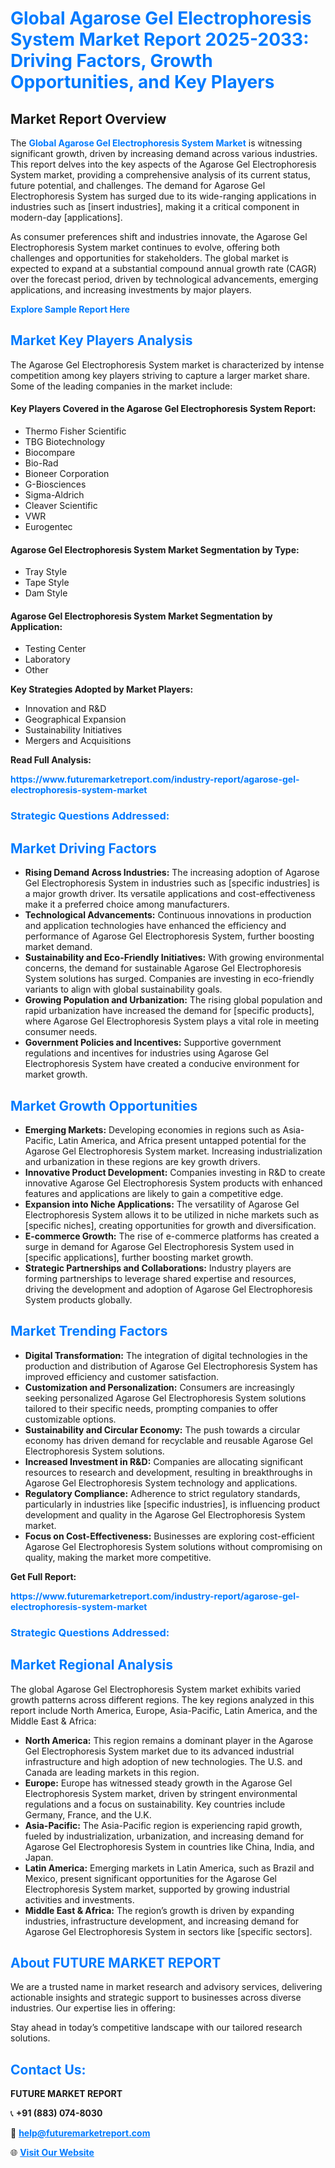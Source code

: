 <h1 style="color: #007BFF;">Global Agarose Gel Electrophoresis System Market Report 2025-2033: Driving Factors, Growth Opportunities, and Key Players</h1>

<section id="overview">
<h2>Market Report Overview</h2>
<p>The <a href="https://www.futuremarketreport.com/industry-report/agarose-gel-electrophoresis-system-market" style="color: #007BFF; text-decoration: none;"><strong>Global Agarose Gel Electrophoresis System Market</strong></a> is witnessing significant growth, driven by increasing demand across various industries. This report delves into the key aspects of the Agarose Gel Electrophoresis System market, providing a comprehensive analysis of its current status, future potential, and challenges. The demand for Agarose Gel Electrophoresis System has surged due to its wide-ranging applications in industries such as [insert industries], making it a critical component in modern-day [applications].</p>
<p>As consumer preferences shift and industries innovate, the Agarose Gel Electrophoresis System market continues to evolve, offering both challenges and opportunities for stakeholders. The global market is expected to expand at a substantial compound annual growth rate (CAGR) over the forecast period, driven by technological advancements, emerging applications, and increasing investments by major players.</p>
</section>

<section id="overview">
<p><a href="https://www.futuremarketreport.com/request-sample/reportId=82504" style="color: #007BFF; text-decoration: none;"><strong>Explore Sample Report Here</strong></a></p>
</section>

<section id="key-players">
<h2 style="color: #007BFF;">Market Key Players Analysis</h2>
<p>The Agarose Gel Electrophoresis System market is characterized by intense competition among key players striving to capture a larger market share. Some of the leading companies in the market include:</p>
<h4>Key Players Covered in the Agarose Gel Electrophoresis System Report:</h4>
<ul><li>Thermo Fisher Scientific</li><li>TBG Biotechnology</li><li>Biocompare</li><li>Bio-Rad</li><li>Bioneer Corporation</li><li>G-Biosciences</li><li>Sigma-Aldrich</li><li>Cleaver Scientific</li><li>VWR</li><li>Eurogentec</li></ul>
<h4>Agarose Gel Electrophoresis System Market Segmentation by Type:</h4>
<ul><li>Tray Style</li><li>Tape Style</li><li>Dam Style</li></ul>

<h4>Agarose Gel Electrophoresis System Market Segmentation by Application:</h4>
<ul><li>Testing Center</li><li>Laboratory</li><li>Other</li></ul>
<p><strong>Key Strategies Adopted by Market Players:</strong></p>
<ul>
<li>Innovation and R&D</li>
<li>Geographical Expansion</li>
<li>Sustainability Initiatives</li>
<li>Mergers and Acquisitions</li>
</ul>
</section>

<section>
<p><strong>Read Full Analysis: </strong></p><a href="https://www.futuremarketreport.com/industry-report/agarose-gel-electrophoresis-system-market" style="color: #007BFF; text-decoration: none;"><strong>https://www.futuremarketreport.com/industry-report/agarose-gel-electrophoresis-system-market</strong></a>
<h3 style="color: #007BFF;">Strategic Questions Addressed:</h3>
</section>

<section id="driving-factors">
<h2 style="color: #007BFF;">Market Driving Factors</h2>
<ul>
<li><strong>Rising Demand Across Industries:</strong> The increasing adoption of Agarose Gel Electrophoresis System in industries such as [specific industries] is a major growth driver. Its versatile applications and cost-effectiveness make it a preferred choice among manufacturers.</li>
<li><strong>Technological Advancements:</strong> Continuous innovations in production and application technologies have enhanced the efficiency and performance of Agarose Gel Electrophoresis System, further boosting market demand.</li>
<li><strong>Sustainability and Eco-Friendly Initiatives:</strong> With growing environmental concerns, the demand for sustainable Agarose Gel Electrophoresis System solutions has surged. Companies are investing in eco-friendly variants to align with global sustainability goals.</li>
<li><strong>Growing Population and Urbanization:</strong> The rising global population and rapid urbanization have increased the demand for [specific products], where Agarose Gel Electrophoresis System plays a vital role in meeting consumer needs.</li>
<li><strong>Government Policies and Incentives:</strong> Supportive government regulations and incentives for industries using Agarose Gel Electrophoresis System have created a conducive environment for market growth.</li>
</ul>
</section>

<section id="growth-opportunities">
<h2 style="color: #007BFF;">Market Growth Opportunities</h2>
<ul>
<li><strong>Emerging Markets:</strong> Developing economies in regions such as Asia-Pacific, Latin America, and Africa present untapped potential for the Agarose Gel Electrophoresis System market. Increasing industrialization and urbanization in these regions are key growth drivers.</li>
<li><strong>Innovative Product Development:</strong> Companies investing in R&D to create innovative Agarose Gel Electrophoresis System products with enhanced features and applications are likely to gain a competitive edge.</li>
<li><strong>Expansion into Niche Applications:</strong> The versatility of Agarose Gel Electrophoresis System allows it to be utilized in niche markets such as [specific niches], creating opportunities for growth and diversification.</li>
<li><strong>E-commerce Growth:</strong> The rise of e-commerce platforms has created a surge in demand for Agarose Gel Electrophoresis System used in [specific applications], further boosting market growth.</li>
<li><strong>Strategic Partnerships and Collaborations:</strong> Industry players are forming partnerships to leverage shared expertise and resources, driving the development and adoption of Agarose Gel Electrophoresis System products globally.</li>
</ul>
</section>

<section id="trending-factors">
<h2 style="color: #007BFF;">Market Trending Factors</h2>
<ul>
<li><strong>Digital Transformation:</strong> The integration of digital technologies in the production and distribution of Agarose Gel Electrophoresis System has improved efficiency and customer satisfaction.</li>
<li><strong>Customization and Personalization:</strong> Consumers are increasingly seeking personalized Agarose Gel Electrophoresis System solutions tailored to their specific needs, prompting companies to offer customizable options.</li>
<li><strong>Sustainability and Circular Economy:</strong> The push towards a circular economy has driven demand for recyclable and reusable Agarose Gel Electrophoresis System solutions.</li>
<li><strong>Increased Investment in R&D:</strong> Companies are allocating significant resources to research and development, resulting in breakthroughs in Agarose Gel Electrophoresis System technology and applications.</li>
<li><strong>Regulatory Compliance:</strong> Adherence to strict regulatory standards, particularly in industries like [specific industries], is influencing product development and quality in the Agarose Gel Electrophoresis System market.</li>
<li><strong>Focus on Cost-Effectiveness:</strong> Businesses are exploring cost-efficient Agarose Gel Electrophoresis System solutions without compromising on quality, making the market more competitive.</li>
</ul>
</section>

<section>
<p><strong>Get Full Report: </strong></p><a href="https://www.futuremarketreport.com/industry-report/agarose-gel-electrophoresis-system-market" style="color: #007BFF; text-decoration: none;"><strong>https://www.futuremarketreport.com/industry-report/agarose-gel-electrophoresis-system-market</strong></a>
<h3 style="color: #007BFF;">Strategic Questions Addressed:</h3>
</section>


<section id="regional-analysis">
<h2 style="color: #007BFF;">Market Regional Analysis</h2>
<p>The global Agarose Gel Electrophoresis System market exhibits varied growth patterns across different regions. The key regions analyzed in this report include North America, Europe, Asia-Pacific, Latin America, and the Middle East & Africa:</p>
<ul>
<li><strong>North America:</strong> This region remains a dominant player in the Agarose Gel Electrophoresis System market due to its advanced industrial infrastructure and high adoption of new technologies. The U.S. and Canada are leading markets in this region.</li>
<li><strong>Europe:</strong> Europe has witnessed steady growth in the Agarose Gel Electrophoresis System market, driven by stringent environmental regulations and a focus on sustainability. Key countries include Germany, France, and the U.K.</li>
<li><strong>Asia-Pacific:</strong> The Asia-Pacific region is experiencing rapid growth, fueled by industrialization, urbanization, and increasing demand for Agarose Gel Electrophoresis System in countries like China, India, and Japan.</li>
<li><strong>Latin America:</strong> Emerging markets in Latin America, such as Brazil and Mexico, present significant opportunities for the Agarose Gel Electrophoresis System market, supported by growing industrial activities and investments.</li>
<li><strong>Middle East & Africa:</strong> The region’s growth is driven by expanding industries, infrastructure development, and increasing demand for Agarose Gel Electrophoresis System in sectors like [specific sectors].</li>
</ul>
</section>

<footer>
<h2 style="color: #007BFF;">About FUTURE MARKET REPORT</h2>
<p>We are a trusted name in market research and advisory services, delivering actionable insights and strategic support to businesses across diverse industries. Our expertise lies in offering:</p>

<p>Stay ahead in today’s competitive landscape with our tailored research solutions.</p>

<h2 style="color: #007BFF;">Contact Us:</h2>
<p><strong>FUTURE MARKET REPORT</strong></p>
<p>📞 <strong>+91 (883) 074-8030</strong></p>
<p>📧 <strong><a href="mailto:help@futuremarketreport.com" style="color: #007BFF;">help@futuremarketreport.com</a></strong></p>
<p>🌐 <strong><a href="https://www.futuremarketreport.com/" style="color: #007BFF;">Visit Our Website</a></strong></p>
</footer>